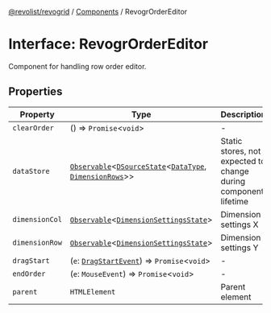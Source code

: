[@revolist/revogrid](README.md) / [Components](Namespace.Components.md) / RevogrOrderEditor

# Interface: RevogrOrderEditor

Component for handling row order editor.

## Properties

| Property | Type | Description | Defined in |
| ------ | ------ | ------ | ------ |
| `clearOrder` | () => `Promise`\<`void`\> | - | [src/components.d.ts:498](https://github.com/revolist/revogrid/blob/7c04a51ec5214ac7292502c14a49e3fb70d452cb/src/components.d.ts#L498) |
| `dataStore` | [`Observable`](TypeAlias.Observable.md)\<[`DSourceState`](TypeAlias.DSourceState.md)\<[`DataType`](TypeAlias.DataType.md), [`DimensionRows`](TypeAlias.DimensionRows.md)\>\> | Static stores, not expected to change during component lifetime | [src/components.d.ts:502](https://github.com/revolist/revogrid/blob/7c04a51ec5214ac7292502c14a49e3fb70d452cb/src/components.d.ts#L502) |
| `dimensionCol` | [`Observable`](TypeAlias.Observable.md)\<[`DimensionSettingsState`](Interface.DimensionSettingsState.md)\> | Dimension settings X | [src/components.d.ts:506](https://github.com/revolist/revogrid/blob/7c04a51ec5214ac7292502c14a49e3fb70d452cb/src/components.d.ts#L506) |
| `dimensionRow` | [`Observable`](TypeAlias.Observable.md)\<[`DimensionSettingsState`](Interface.DimensionSettingsState.md)\> | Dimension settings Y | [src/components.d.ts:510](https://github.com/revolist/revogrid/blob/7c04a51ec5214ac7292502c14a49e3fb70d452cb/src/components.d.ts#L510) |
| `dragStart` | (`e`: [`DragStartEvent`](Interface.DragStartEvent.md)) => `Promise`\<`void`\> | - | [src/components.d.ts:511](https://github.com/revolist/revogrid/blob/7c04a51ec5214ac7292502c14a49e3fb70d452cb/src/components.d.ts#L511) |
| `endOrder` | (`e`: `MouseEvent`) => `Promise`\<`void`\> | - | [src/components.d.ts:512](https://github.com/revolist/revogrid/blob/7c04a51ec5214ac7292502c14a49e3fb70d452cb/src/components.d.ts#L512) |
| `parent` | `HTMLElement` | Parent element | [src/components.d.ts:516](https://github.com/revolist/revogrid/blob/7c04a51ec5214ac7292502c14a49e3fb70d452cb/src/components.d.ts#L516) |
